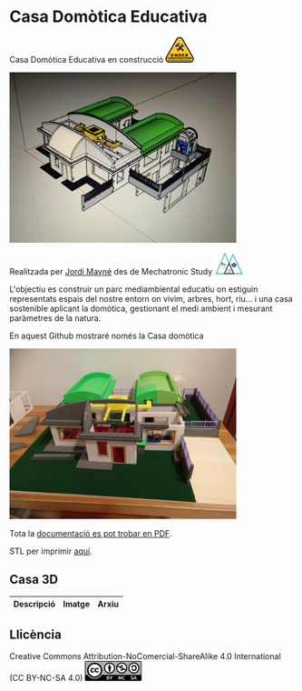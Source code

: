 # Casa Domòtica Educativa

Casa Domòtica Educativa en construcció <img src="Imatges/UnderConstruction.png" width="50" />

<img src="Imatges/IMG_20200816_234822_996.jpg" width="400" />

Realitzada per [Jordi Mayné](https://github.com/maynej) des de Mechatronic Study <img src="Imatges/Logo3senseFons.png" width="50" />

L'objectiu es construir un parc mediambiental educatiu on estiguin representats espais del nostre entorn on vivim, arbres, hort, riu... i una casa sostenible aplicant la domòtica, gestionant el medi ambient i mesurant paràmetres de la natura.

En aquest Github mostraré només la Casa domòtica

<img src="Imatges/MVIMG_20220114_194909_492.jpg" width="400" />

Tota la [documentació es pot trobar en PDF](https://github.com/maynej/Smart-Home/tree/main/Doc).

STL per imprimir [aquí](https://github.com/maynej/Smart-Home/STL).

## Casa 3D
  
Descripció         | Imatge          | Arxiu         
------------- | ------------- | ------------- 

## Llicència

Creative Commons Attribution-NoComercial-ShareAlike 4.0 International (CC BY-NC-SA 4.0)  <img src="Imatges/CC.png" width="100" />

